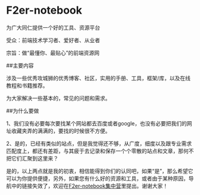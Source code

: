 # F2er-notebook
为广大同仁提供一个好的工具、资源平台

受众：前端技术学习者、爱好者、从业者

宗旨：做“最懂你、最贴心”的前端资源网

##主要内容

涉及一些优秀攻城狮的优秀博客、社区，实用的手册、工具，框架/库，以及在线教程和书籍推荐。

为大家解决一些基本的，常见的问题和需求。

##为什么要做

1、我们没有必要每次要找某个网站都去百度或者google，也没有必要把我们的网址收藏夹弄的满满的，要找的时候很不方便。

2、是的，已经有类似的站点，但是我觉得还不够，从广度，细度以及跟专业需求匹配度上，都还有差距，与其疲于去记录和保存一个个零散的站点和文章，那何不把它们汇聚到这里来？

是的，以上两点就是我的初衷，相信能得到你们的认同吧，如果“是”，那么希望它可以为你提供便捷，另外，如果您有什么好的资源和工具，或者由于某种原因，导航中的链接失效了，欢迎在[F2er-notebook集中营](https://github.com/linggan100/F2er-notebook/issues/2)里提出。谢谢大家！
